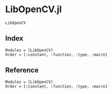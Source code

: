 # LibOpenCV.jl

```@docs
LibOpenCV
```

## Index

```@index
Modules = [LibOpenCV]
Order = [:constant, :function, :type, :macro]
```

## Reference

```@autodocs
Modules = [LibOpenCV]
Order = [:constant, :function, :type, :macro]
```
